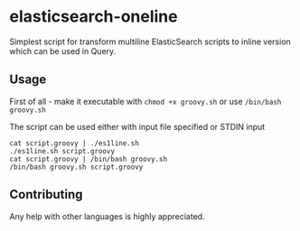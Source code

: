 # elasticsearch-oneline

Simplest script for transform multiline ElasticSearch scripts to inline version which can be used in Query.

## Usage

First of all - make it executable with `chmod +x groovy.sh` or use `/bin/bash groovy.sh`

The script can be used either with input file specified or STDIN input

```
cat script.groovy | ./es1line.sh
./es1line.sh script.groovy
cat script.groovy | /bin/bash groovy.sh
/bin/bash groovy.sh script.groovy 
```

## Contributing

Any help with other languages is highly appreciated.
